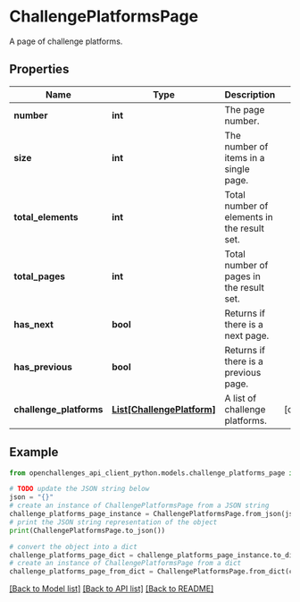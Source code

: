 # ChallengePlatformsPage

A page of challenge platforms.

## Properties

| Name                    | Type                                                | Description                                 | Notes      |
| ----------------------- | --------------------------------------------------- | ------------------------------------------- | ---------- |
| **number**              | **int**                                             | The page number.                            |
| **size**                | **int**                                             | The number of items in a single page.       |
| **total_elements**      | **int**                                             | Total number of elements in the result set. |
| **total_pages**         | **int**                                             | Total number of pages in the result set.    |
| **has_next**            | **bool**                                            | Returns if there is a next page.            |
| **has_previous**        | **bool**                                            | Returns if there is a previous page.        |
| **challenge_platforms** | [**List[ChallengePlatform]**](ChallengePlatform.md) | A list of challenge platforms.              | [optional] |

## Example

```python
from openchallenges_api_client_python.models.challenge_platforms_page import ChallengePlatformsPage

# TODO update the JSON string below
json = "{}"
# create an instance of ChallengePlatformsPage from a JSON string
challenge_platforms_page_instance = ChallengePlatformsPage.from_json(json)
# print the JSON string representation of the object
print(ChallengePlatformsPage.to_json())

# convert the object into a dict
challenge_platforms_page_dict = challenge_platforms_page_instance.to_dict()
# create an instance of ChallengePlatformsPage from a dict
challenge_platforms_page_from_dict = ChallengePlatformsPage.from_dict(challenge_platforms_page_dict)
```

[[Back to Model list]](../README.md#documentation-for-models) [[Back to API list]](../README.md#documentation-for-api-endpoints) [[Back to README]](../README.md)
